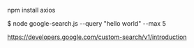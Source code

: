 npm install axios

$ node google-search.js --query "hello world" --max 5

https://developers.google.com/custom-search/v1/introduction